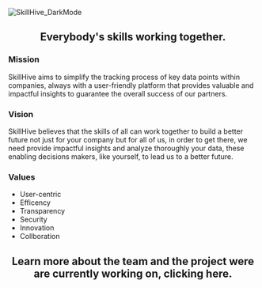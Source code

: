 ![SkillHive_DarkMode](https://github.com/moraleslc/SkillHive/blob/main/Logos/2xSkillHive_DarkMode.png?raw=true)

<h2 align="center">
    Everybody's skills working together.
</h2>

<h3>Mission</h3>
<p>
SkillHive aims to simplify the tracking process of  key data points within companies, always with a user-friendly platform that provides valuable and impactful insights to guarantee the overall success of our partners.
</p>


<h3>Vision</h3>
<p>
SkillHive believes that the skills of all can work together to build a better future not just for your company but for all of us, in order to get there, we need provide impactful insights and analyze thoroughly your data, these enabling decisions makers, like yourself, to lead us to a better future.
</p>

<h3>Values</h3>
<ul>
  <li>User-centric</li>
  <li>Efficency</li>
  <li>Transparency</li>
  <li>Security</li>
  <li>Innovation</li>
  <li>Collboration</li>
</ul>

<h2 href="https://github.com/moraleslc/SkillHive/blob/main/Presentation/departmentPresentation_team11.pdf" align="center">
    Learn more about the team and the project were are currently working on, clicking here.
</h2>